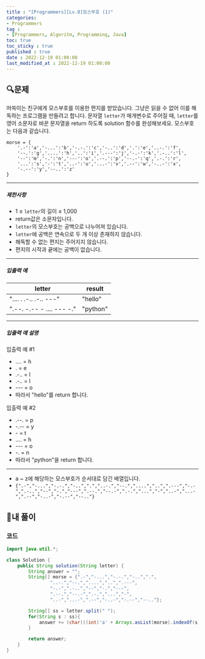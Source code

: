 ```yaml
---
title : "[Programmers][Lv.0]모스부호 (1)"
categories:
- Programmers
tag :
- [Programmers, Algoritm, Programming, Java]
toc: true
toc_sticky : true
published : true
date : 2022-12-19 01:00:00
last_modified_at : 2022-12-19 01:00:00
---
```


## 🔍문제

머쓱이는 친구에게 모스부호를 이용한 편지를 받았습니다. 그냥은 읽을 수 없어 이를 해독하는 프로그램을 만들려고 합니다. 문자열 `letter`가 매개변수로 주어질 때, `letter`를 영어 소문자로 바꾼 문자열을 return 하도록 solution 함수를 완성해보세요.
모스부호는 다음과 같습니다.

```
morse = { 
    '.-':'a','-...':'b','-.-.':'c','-..':'d','.':'e','..-.':'f',
    '--.':'g','....':'h','..':'i','.---':'j','-.-':'k','.-..':'l',
    '--':'m','-.':'n','---':'o','.--.':'p','--.-':'q','.-.':'r',
    '...':'s','-':'t','..-':'u','...-':'v','.--':'w','-..-':'x',
    '-.--':'y','--..':'z'
}
```

------

##### 제한사항

- 1 ≤ `letter`의 길이 ≤ 1,000
- return값은 소문자입니다.
- `letter`의 모스부호는 공백으로 나누어져 있습니다.
- `letter`에 공백은 연속으로 두 개 이상 존재하지 않습니다.
- 해독할 수 없는 편지는 주어지지 않습니다.
- 편지의 시작과 끝에는 공백이 없습니다.

------

##### 입출력 예

| letter                    | result   |
| ------------------------- | -------- |
| ".... . .-.. .-.. ---"    | "hello"  |
| ".--. -.-- - .... --- -." | "python" |

------

##### 입출력 예 설명

입출력 예 #1

- .... = h
- . = e
- .-.. = l
- .-.. = l
- --- = o
- 따라서 "hello"를 return 합니다.

입출력 예 #2

- .--. = p
- -.-- = y
- \- = t
- .... = h
- --- = o
- -. = n
- 따라서 "python"을 return 합니다.

------

- a ~ z에 해당하는 모스부호가 순서대로 담긴 배열입니다.
- `{".-","-...","-.-.","-..",".","..-.","--.","....","..",".---","-.-",".-..","--","-.","---",".--.","--.-",".-.","...","-","..-","...-",".--","-..-","-.--","--.."}`



## 📝내 풀이

### 코드

```java
import java.util.*;

class Solution {
    public String solution(String letter) {
        String answer = "";
        String[] morse = {".-","-...","-.-.","-..",".",
                "..-.","--.","....","..",".---",
                "-.-",".-..","--","-.","---",
                ".--.","--.-",".-.","...","-",
                "..-","...-",".--","-..-","-.--","--.."};

        String[] ss = letter.split(" ");
        for(String s : ss){
            answer += (char)((int)'a' + Arrays.asList(morse).indexOf(s));
        }

        return answer;
    }
}
```
